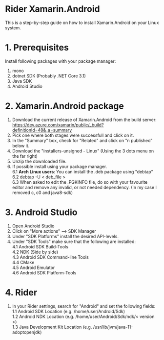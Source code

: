 # Rider Xamarin.Android
This is a step-by-step guide on how to install Xamarin.Android on your Linux system.

# 1. Prerequisites
Install following packages with your package manager:

1. mono
2. dotnet SDK (Probably .NET Core 3.1)
3. Java SDK
4. Android Studio

# 2. Xamarin.Android package

1. Download the current release of Xamarin.Android from the build server: 
https://dev.azure.com/xamarin/public/_build?definitionId=48&_a=summary
2. Pick one where both stages were successfull and click on it.
3. In the "Summary" box, check for "Related" and click on "n published" below it.
4. Download the "installers-unsigned - Linux" (Using the 3 dots menu on the far right)
5. Unzip the downloaded file.
6. If possible install using your package manager. <br>
6.1 **Arch Linux users**: You can install the .deb package using "debtap"<br>
6.2 debtap -U < deb_file ><br>
6.3 When asked to edit the .PGKINFO file, do so with your favourite editor and remove any invalid, or not needed dependency. (In my case I removed c, c0 and java8-sdk)

# 3. Android Studio
1. Open Android Studio
2. Click on "More actions" --> SDK Manager
3. Under "SDK Platforms" install the desired API-levels.
4. Under "SDK Tools" make sure that the following are installed:<br>
4.1 Android SDK Build-Tools<br>
4.2 NDK (Side by side)<br>
4.3 Android SDK Command-line Tools<br>
4.4 CMake<br>
4.5 Android Emulator<br>
4.6 Android SDK Platform-Tools

# 4. Rider
1. In your Rider settings, search for "Android" and set the following fields:<br>
1.1 Android SDK Location (e.g. /home/user/Android/Sdk)<br>
1.2 Android NDK Location (e.g. /home/user/Android/Sdk/ndk/< version >)<br>
1.3 Java Development Kit Location (e.g. /usr/lib/jvm/java-11-adoptopenjdk)
